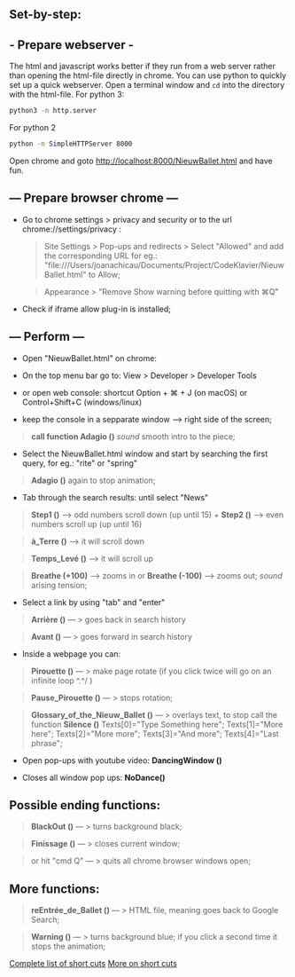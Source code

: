 ## Set-by-step: 

## - Prepare webserver - ##

The html and javascript works better if they run from a web server rather
than opening the html-file directly in chrome. You can use python to quickly
set up a quick webserver. Open a terminal window and `cd` into the directory
with the html-file. For python 3:

```bash
python3 -m http.server
```

For python 2

```bash
python -m SimpleHTTPServer 8000
```

Open chrome and goto <http://localhost:8000/NieuwBallet.html> and have fun.



## — Prepare browser chrome —

* Go to chrome settings > privacy and security or to the url chrome://settings/privacy :

    > Site Settings > Pop-ups and redirects > Select "Allowed" and add the corresponding URL for eg.: "file:///Users/joanachicau/Documents/Project/CodeKlavier/NieuwBallet.html" to Allow;  
    
    > Appearance > "Remove Show warning before quitting with ⌘Q"
    
* Check if iframe allow plug-in is installed;
 
## — Perform —

* Open "NieuwBallet.html" on chrome:

* On the top menu bar go to: View > Developer > Developer Tools 

* or open web console: shortcut Option + ⌘ + J (on macOS) or Control+Shift+C (windows/linux)

* keep the console in a sepparate window —> right side of the screen;

> __call function Adagio ()__ 
  > _sound_ smooth intro to the piece; 

* Select the NieuwBallet.html window and start by searching the first query, for eg.: "rite" or "spring"

> __Adagio ()__ again to stop animation;

* Tab through the search results: until select "News"

>  __Step1 ()__ —> odd numbers scroll down (up until 15) + __Step2 ()__ —> even numbers scroll up (up until 16)

> __à_Terre ()__ —> it will scroll down

> __Temps_Levé ()__ —> it will scroll up

> __Breathe (+100)__ —> zooms in or __Breathe (-100)__ —> zooms out;
  > _sound_ arising tension;  

* Select a link by using "tab" and "enter"

> __Arrière ()__ — > goes back in search history

> __Avant ()__ — > goes forward in search history

* Inside a webpage you can:

> __Pirouette ()__ — > make page rotate (if you click twice will go on an infinite loop \^.^/ )

> __Pause_Pirouette ()__ — > stops rotation;

> __Glossary_of_the_Nieuw_Ballet ()__ — > overlays text, to stop call the function __Silence ()__ 
    Texts[0]="Type Something here";
    Texts[1]="More here";
    Texts[2]="More more";
    Texts[3]="And more";
    Texts[4]="Last phrase";

* Open pop-ups with youtube video: __DancingWindow ()__  

* Closes all window pop ups: __NoDance()__ 

## Possible ending functions: 

> __BlackOut ()__ — > turns background black;

> __Finissage ()__  — > closes current window;

> or hit "cmd Q" — > quits all chrome browser windows open;


## More functions:      

> __reEntrée_de_Ballet ()__ — > HTML file, meaning goes back to Google Search;

> __Warning ()__ — >  turns background blue; if you click a second time it stops the animation;


[Complete list of short cuts](https://support.google.com/accessibility/answer/157179?hl=en)
[More on short cuts](http://kurtle.io/2015/10/11/chrome-console-keyboard-shortcuts.html)
